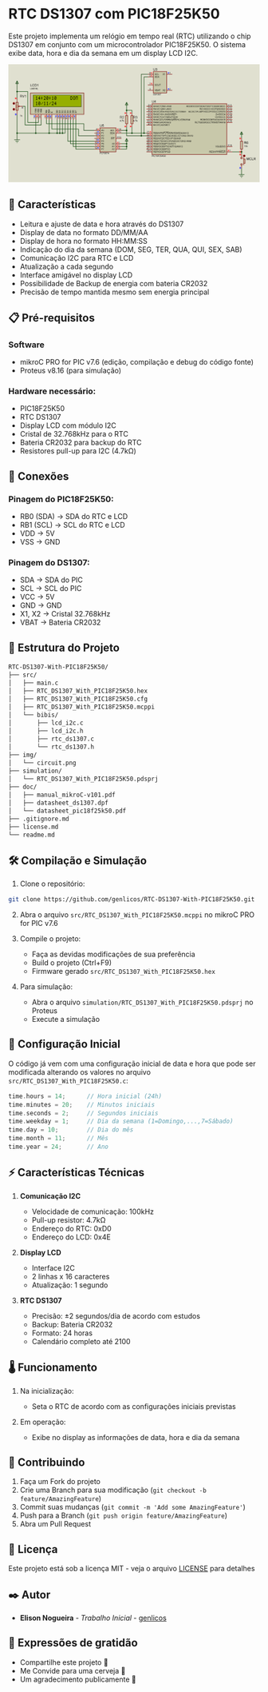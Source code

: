 # RTC DS1307 com PIC18F25K50

Este projeto implementa um relógio em tempo real (RTC) utilizando o chip DS1307 em conjunto com um microcontrolador PIC18F25K50. O sistema exibe data, hora e dia da semana em um display LCD I2C.

![Amostra do Circuito](img/circuit.png)

## 🚀 Características

- Leitura e ajuste de data e hora através do DS1307
- Display de data no formato DD/MM/AA
- Display de hora no formato HH:MM:SS
- Indicação do dia da semana (DOM, SEG, TER, QUA, QUI, SEX, SAB)
- Comunicação I2C para RTC e LCD
- Atualização a cada segundo
- Interface amigável no display LCD
- Possibilidade de Backup de energia com bateria CR2032
- Precisão de tempo mantida mesmo sem energia principal

## 📋 Pré-requisitos

### Software
- mikroC PRO for PIC v7.6 (edição, compilação e debug do código fonte)
- Proteus v8.16 (para simulação)

### Hardware necessário:
- PIC18F25K50
- RTC DS1307
- Display LCD com módulo I2C
- Cristal de 32.768kHz para o RTC
- Bateria CR2032 para backup do RTC
- Resistores pull-up para I2C (4.7kΩ)

## 🔧 Conexões

### Pinagem do PIC18F25K50:
- RB0 (SDA) -> SDA do RTC e LCD
- RB1 (SCL) -> SCL do RTC e LCD
- VDD -> 5V
- VSS -> GND

### Pinagem do DS1307:
- SDA -> SDA do PIC
- SCL -> SCL do PIC
- VCC -> 5V
- GND -> GND
- X1, X2 -> Cristal 32.768kHz
- VBAT -> Bateria CR2032

## 📁 Estrutura do Projeto

```
RTC-DS1307-With-PIC18F25K50/
├── src/
│   ├── main.c
│   ├── RTC_DS1307_With_PIC18F25K50.hex
│   ├── RTC_DS1307_With_PIC18F25K50.cfg
│   ├── RTC_DS1307_With_PIC18F25K50.mcppi
│   └── bibis/
│       ├── lcd_i2c.c
│       ├── lcd_i2c.h
│       ├── rtc_ds1307.c
│       └── rtc_ds1307.h
├── img/
│   └── circuit.png
├── simulation/
│   └── RTC_DS1307_With_PIC18F25K50.pdsprj
├── doc/
│   ├── manual_mikroC-v101.pdf
│   ├── datasheet_ds1307.dpf
│   └── datasheet_pic18f25k50.pdf
├── .gitignore.md
├── license.md
└── readme.md
```

## 🛠️ Compilação e Simulação

1. Clone o repositório:
```bash
git clone https://github.com/genlicos/RTC-DS1307-With-PIC18F25K50.git
```

2. Abra o arquivo `src/RTC_DS1307_With_PIC18F25K50.mcppi` no mikroC PRO for PIC v7.6

3. Compile o projeto:
   - Faça as devidas modificações de sua preferência
   - Build o projeto (Ctrl+F9)
   - Firmware gerado `src/RTC_DS1307_With_PIC18F25K50.hex`

4. Para simulação:
   - Abra o arquivo `simulation/RTC_DS1307_With_PIC18F25K50.pdsprj` no Proteus
   - Execute a simulação

## 📄 Configuração Inicial

O código já vem com uma configuração inicial de data e hora que pode ser modificada alterando os valores no arquivo `src/RTC_DS1307_With_PIC18F25K50.c`:

```c
time.hours = 14;      // Hora inicial (24h)
time.minutes = 20;    // Minutos iniciais
time.seconds = 2;     // Segundos iniciais
time.weekday = 1;     // Dia da semana (1=Domingo,...,7=Sábado)
time.day = 10;        // Dia do mês
time.month = 11;      // Mês
time.year = 24;       // Ano
```

## ⚡ Características Técnicas

1. **Comunicação I2C**
   - Velocidade de comunicação: 100kHz
   - Pull-up resistor: 4.7kΩ
   - Endereço do RTC: 0xD0
   - Endereço do LCD: 0x4E

2. **Display LCD**
   - Interface I2C
   - 2 linhas x 16 caracteres
   - Atualização: 1 segundo

3. **RTC DS1307**
   - Precisão: ±2 segundos/dia de acordo com estudos
   - Backup: Bateria CR2032
   - Formato: 24 horas
   - Calendário completo até 2100

## 🌡️ Funcionamento

1. Na inicialização:
   - Seta o RTC de acordo com as configurações iniciais previstas

2. Em operação:
   - Exibe no display as informações de data, hora e dia da semana

## 🤝 Contribuindo

1. Faça um Fork do projeto
2. Crie uma Branch para sua modificação (`git checkout -b feature/AmazingFeature`)
3. Commit suas mudanças (`git commit -m 'Add some AmazingFeature'`)
4. Push para a Branch (`git push origin feature/AmazingFeature`)
5. Abra um Pull Request

## 📝 Licença

Este projeto está sob a licença MIT - veja o arquivo [LICENSE](license) para detalhes

## ✒️ Autor

* **Elison Nogueira** - *Trabalho Inicial* - [genlicos](https://github.com/genlicos)

## 🎁 Expressões de gratidão

* Compartilhe este projeto 📢
* Me Convide para uma cerveja 🍺 
* Um agradecimento publicamente 🤝

